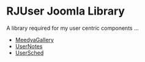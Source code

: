 # RJUser Joomla Library
A library required for my user centric components ...
- [MeedyaGallery](https://github.com/ron4mac/joomla_com_meedya)
- [UserNotes](https://github.com/ron4mac/joomla_com_usernotes)
- [UserSched](https://github.com/ron4mac/joomla_com_usersched)